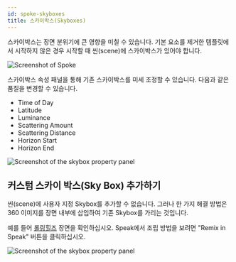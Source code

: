 ```yaml
---
id: spoke-skyboxes
title: 스카이박스(Skyboxes)
---
```


스카이박스는 장면 분위기에 큰 영향을 미칠 수 있습니다. 기본 요소를 제거한 템플릿에서 시작하지 않은 경우 시작할 때 씬(scene)에 스카이박스가 있어야 합니다.

![Screenshot of Spoke](img/spoke-skybox.png)

스카이박스 속성 패널을 통해 기존 스카이박스를 미세 조정할 수 있습니다. 다음과 같은 품질을 변경할 수 있습니다.

* Time of Day
* Latitude
* Luminance
* Scattering Amount
* Scattering Distance
* Horizon Start
* Horizon End


![Screenshot of the skybox property panel](img/spoke-skybox-properties.png)

## 커스텀 스카이 박스(Sky Box) 추가하기 

씬(scene)에 사용자 지정 Skybox를 추가할 수 없습니다. 그러나 한 가지 해결 방법은 360 이미지를 장면 내부에 삽입하여 기존 Skybox를 가리는 것입니다.

예를 들어 [롤링힐즈](https://hubs.mozilla.com/scenes/iu2htZZ/rolling-hills) 장면을 확인하십시오. Speak에서 조립 방법을 보려면 "Remix in Speak" 버튼을 클릭하십시오.

![Screenshot of the skybox property panel](img/spoke-skybox-360.png)